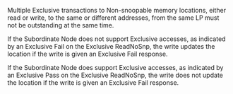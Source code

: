 Multiple Exclusive transactions to Non-snoopable memory locations, either read or write, to the same or different addresses, from the same LP must not be outstanding at the same time.

If the Subordinate Node does not support Exclusive accesses, as indicated by an Exclusive Fail on the Exclusive ReadNoSnp, the write updates the location if the write is given an Exclusive Fail response.

If the Subordinate Node does support Exclusive accesses, as indicated by an Exclusive Pass on the Exclusive ReadNoSnp, the write does not update the location if the write is given an Exclusive Fail response.